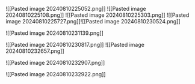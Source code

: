 ![[Pasted image 20240810225052.png]]
![[Pasted image 20240810225108.png]]
![[Pasted image 20240810225303.png]]
![[Pasted image 20240810225727.png]]![[Pasted image 20240810230524.png]]

![[Pasted image 20240810231139.png]]



![[Pasted image 20240810230817.png]]
![[Pasted image 20240810232657.png]]

![[Pasted image 20240810232907.png]]

![[Pasted image 20240810232922.png]]

